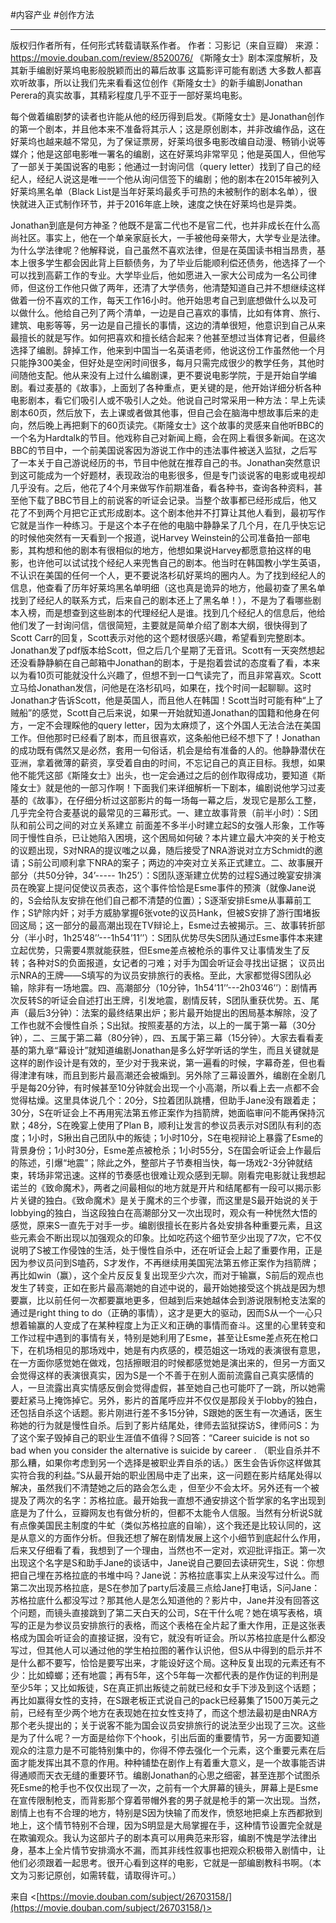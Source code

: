 #内容产业 #创作方法 

---


版权归作者所有，任何形式转载请联系作者。
作者：习影记（来自豆瓣） 来源：https://movie.douban.com/review/8520076/
《斯隆女士》剧本深度解析，及其新手编剧好莱坞电影般脱颖而出的幕后故事 这篇影评可能有剧透
大多数人都喜欢听故事，所以让我们先来看看这位创作《斯隆女士》的新手编剧Jonathan
Perera的真实故事，其精彩程度几乎不亚于一部好莱坞电影。

每个做着编剧梦的读者也许能从他的经历得到启发。《斯隆女士》是Jonathan创作的第一个剧本，并且他本来不准备将其示人；这是原创剧本，并非改编作品，这在好莱坞也越来越不常见，为了保证票房，好莱坞很多电影改编自动漫、畅销小说等媒介；他是这部电影唯一署名的编剧，这在好莱坞非常罕见；他是英国人，但他写了一部关于美国说客的电影；他通过一封询问信（query letter）找到了自己的经纪人，经纪人说这是唯一一个他从询问信签下的编剧；他的剧本在2015年被列入好莱坞黑名单（Black List是当年好莱坞最炙手可热的未被制作的剧本名单），很快就进入正式制作环节，并于2016年底上映，速度之快在好莱坞也是异类。

Jonathan到底是何方神圣？他既不是富二代也不是官二代，也并非成长在什么高尚社区。事实上，他在一个单亲家庭长大，一手被他母亲带大，大学专业是法律。为什么学法律呢？他解释说，自己虽然不喜欢法律，但是在英国读书相当昂贵，基本上很多学生都会因此背上巨额债务，为了毕业后能顺利偿还债务，他选择了一个可以找到高薪工作的专业。大学毕业后，他如愿进入一家大公司成为一名公司律师，但这份工作他只做了两年，还清了大学债务，他清楚知道自己并不想继续这样做着一份不喜欢的工作，每天工作16小时。他开始思考自己到底想做什么以及可以做什么。他给自己列了两个清单，一边是自己喜欢的事情，比如有体育、旅行、建筑、电影等等，另一边是自己擅长的事情，这边的清单很短，他意识到自己从来最擅长的就是写作。如何把喜欢和擅长结合起来？他甚至想过当体育记者，但最终选择了编剧。辞掉工作，他来到中国当一名英语老师，他说这份工作虽然他一个月只能挣300美金，但好处是空闲时间很多，每月只需完成很少的教学任务，其他时间随他支配。他从来没有上过什么编剧课，更不要说电影学院，于是开始自学编剧。看过麦基的《故事》，上面划了各种重点，更关键的是，他开始详细分析各种电影剧本，看它们吸引人或不吸引人之处。他说自己时常采用一种方法：早上先读剧本60页，然后放下，去上课或者做其他事，但自己会在脑海中想故事后来的走向，然后晚上再把剩下的60页读完。《斯隆女士》这个故事的灵感来自他听BBC的一个名为Hardtalk的节目。他戏称自己对新闻上瘾，会在网上看很多新闻。在这次BBC的节目中，一个前美国说客因为游说工作中的违法事件被送入监狱，之后写了一本关于自己游说经历的书，节目中他就在推荐自己的书。Jonathan突然意识到这可能成为一个好题材，表现政治的电影很多，但是专门谈说客的电影或电视却几乎没有。之后，他花了4个月来做写作前期准备，看各种书，查询各种资料，甚至他下载了BBC节目上的前说客的听证会记录。当整个故事都已经形成后，他又花了不到两个月把它正式形成剧本。这个剧本他并不打算让其他人看到，最初写作它就是当作一种练习。于是这个本子在他的电脑中静静呆了几个月，在几乎快忘记的时候他突然有一天看到一个报道，说Harvey
Weinstein的公司准备拍一部电影，其构想和他的剧本有很相似的地方，他想如果说Harvey都愿意拍这样的电影，也许他可以试试找个经纪人来兜售自己的剧本。他当时在韩国教小学生英语，不认识在美国的任何一个人，更不要说洛杉矶好莱坞的圈内人。为了找到经纪人的信息，他查看了历年好莱坞黑名单明细（这也真是诡异的地方，他最初查了黑名单找到了经纪人的联系方式，后来自己的剧本还上了黑名单！），不是为了看哪些剧本入榜，而是想查到这些剧本的代理经纪人是谁。找到几个经纪人的信息后，他给他们发了一封询问信，信很简短，主要就是简单介绍了剧本大纲，很快得到了Scott
Carr的回复，Scott表示对他的这个题材很感兴趣，希望看到完整剧本。Jonathan发了pdf版本给Scott，但之后几个星期了无音讯。Scott有一天突然想起还没看静静躺在自己邮箱中Jonathan的剧本，于是抱着尝试的态度看了看，本来以为看10页可能就没什么兴趣了，但想不到一口气读完了，而且非常喜欢。Scott立马给Jonathan发信，问他是在洛杉矶吗，如果在，找个时间一起聊聊。这时Jonathan才告诉Scott，他是英国人，而且他人在韩国！Scott当时可能有种“上了贼船”的感觉，Scott自己后来说，如果一开始就知道Jonathan的国籍和他身在何方，一定不会理睬他的query
letter，因为太麻烦了，这个外国人无法合法在美国工作。但他那时已经看了剧本，而且很喜欢，这条船他已经不想下了！Jonathan的成功既有偶然又是必然，套用一句俗话，机会是给有准备的人的。他静静潜伏在亚洲，拿着微薄的薪资，享受着自由的时间，不忘记自己的真正目标。我想，如果他不能凭这部《斯隆女士》出头，也一定会通过之后的创作取得成功，要知道《斯隆女士》就是他的一部习作啊！下面我们来详细解析一下剧本，编剧说他学习过麦基的《故事》，在仔细分析过这部影片的每一场每一幕之后，发现它是那么工整，几乎完全符合麦基说的最常见的三幕形式。一、建立故事背景（前半小时）：S团队和前公司之间的对立关系建立
前面差不多半小时建立起S的女强人形象，工作等同于慢性自杀，已让她陷入困境，这个困局如何破？本片建立最大冲突的关于枪支的议题出现，S对NRA的提议嗤之以鼻，随后接受了NRA游说对立方Schmidt的邀请；S前公司顺利拿下NRA的案子；两边的冲突对立关系正式建立。二、故事展开部分（共50分钟，34’-----
1h25’）：S团队逐渐建立优势的过程S通过晚宴安排演员在晚宴上提问促使议员表态，这个事件恰恰是Esme事件的预演（就像Jane说的，S会给队友安排在他们自己都不清楚的位置）；S逐渐安排Esme从事幕前工作；S铲除内奸；对手方威胁掌握6张vote的议员Hank，但被S安排了游行围堵扳回这局；这一部分的最高潮出现在TV辩论上，Esme过去被揭示。三、故事转折部分（半小时，1h25’48’’---1h54’11’’）：S团队优势尽失S团队通过Esme事件本来建立起优势，只需要4票就能获胜，但Esme差点被枪杀的事件又让事情发生了反转；各种对S的负面报道，女记者的刁难；对手为国会听证会寻找出证据；
议员出示NRA的王牌——S填写的为议员安排旅行的表格。至此，大家都觉得S团队必输，除非有一场地震。四、高潮部分（10分钟，1h54’11’’---2h03’46’’）：剧情再次反转S的听证会自述打出王牌，引发地震，剧情反转，S团队重获优势。五、尾声（最后3分钟）：法案的最终结果出炉；影片最开始提出的困局基本解除，没了工作也就不会慢性自杀；S出狱。按照麦基的方法，以上的一属于第一幕（30分钟），二、三属于第二幕（80分钟），四、五属于第三幕（15分钟）。大家去看看麦基的第九章“幕设计”就知道编剧Jonathan是多么好学听话的学生，而且关键就是这样的剧作设计是有效的，至少对于我来说，第一遍看的时候，字幕奇差，但也看得津津有味，而且到影片最高潮还会被煽到。另外除了三幕设置外，编剧在全剧几乎是每20分钟，有时候甚至10分钟就会出现一个小高潮，所以看上去一点都不会觉得枯燥。这里具体说几个：20分，S拉着团队跳槽，但助手Jane没有跟着走；30分，S在听证会上不再用宪法第五修正案作为挡箭牌，她面临审问不能再保持沉默；48分，S在晚宴上使用了Plan
B，顺利让发言的参议员表示对S团队有利的态度；1小时，S揪出自己团队中的叛徒；1小时10分，S在电视辩论上暴露了Esme的背景身份；1小时30分，Esme差点被枪杀；1小时55分，S在国会听证会上作最后的陈述，引爆“地震”；除此之外，整部片子节奏相当快，每一场戏2-3分钟就结束，转场非常迅速。这样的节奏感也很难让观众感到无聊。刚看完电影就让我想起诺兰的《致命魔术》，两者之间最相似的地方就是开片和结尾都有一段可以揭示影片关键的独白。《致命魔术》是关于魔术的三个步骤，而这里是S最开始说的关于lobbying的独白，当这段独白在高潮部分又一次出现时，观众有一种恍然大悟的感觉，原来S一直先于对手一步。编剧很擅长在影片各处安排各种重要元素，且这些元素会不断出现以加强观众的印象。比如吃药这个细节至少出现了7次，它不仅说明了S被工作侵蚀的生活，处于慢性自杀中，还在听证会上起了重要作用，正是因为参议员问到S嗑药，S才发作，不再继续用美国宪法第五修正案作为挡箭牌；再比如win（赢），这个全片反反复复出现至少六次，而对于输赢，S前后的观点也发生了转变，正如在影片最高潮她的自述中说的，最开始她接受这个挑战是因为想要赢，比以前任何一次都要赢地更多，但越到后来她越体会到游说限制枪支法案的通过是right
thing to do（正确的事情），这才是更大的驱动，因而S从一个一心只想着输赢的人变成了在某种程度上为正义和正确的事情而奋斗。这里的心里转变和工作过程中遇到的事情有关，特别是她利用了Esme，甚至让Esme差点死在枪口下，在机场相见的那场戏中，她是有内疚感的，模范姐这一场戏的表演很有意思，在一方面你感觉她在做戏，包括擦眼泪的时候都感觉她是演出来的，但另一方面又会觉得这样的表演很真实，因为S是一个不善于在别人面前流露自己真实感情的人，一旦流露出真实情感反倒会觉得虚假，甚至她自己也可能吓了一跳，所以她需要赶紧马上掩饰掉它。另外，影片的首尾呼应并不仅仅是那段关于lobby的独白，还包括自杀这个话题。影片刚进行差不多15分钟，S跟她的医生有一次通话，医生称她的行为就是慢性自杀。后到了影片结尾处，律师去监狱探访S，律师问S：为了这个案子毁掉自己的职业生涯值不值得？S回答：“Career
suicide is not so bad when you consider the alternative is suicide by career .
（职业自杀并不那么糟，如果你考虑到另一个选择是被职业弄自杀的话。）医生会告诉你这样做其实符合我的利益。”S从最开始的职业困局中走了出来，这一问题在影片结尾处得以解决，虽然我们不清楚她之后的路会怎么走
，但至少不会太坏。另外还有一个被提及了两次的名字：苏格拉底。最开始我一直想不通安排这个哲学家的名字出现到底是为了什么，豆瓣网友也有做分析的，但都不太能令人信服。当然有分析说S就有点像美国民主制度的牛虻（类似苏格拉底的自喻），这个我还是比较认同的，这是从意义的方面作分析。但我还想了解在剧情发展上这个小细节到底起什么作用，后来又仔细看了看，我想到了一个理由，当然也不一定对，欢迎批评指正。第一次出现这个名字是S和助手Jane的谈话中，Jane说自己要回去读研究生，S说：你想把自己埋在苏格拉底的书堆中吗？Jane说：苏格拉底事实上从来没写过什么。而第二次出现苏格拉底，是S在参加了party后凌晨三点给Jane打电话，S问Jane：苏格拉底什么都没写过？那其他人是怎么知道他的？影片中，Jane并没有回答这个问题，而镜头直接跳到了第二天白天的公司，S在干什么呢？她在填写表格，填写的正是为参议员安排旅行的表格，而这个表格在全片起了重大作用，正是这张表格成为国会听证会的直接证据，没有它，就没有听证会。所以苏格拉底是什么都没写过，但其他人可以通过他的学生柏拉图的著作认识他，但S从中得到的启示并不是什么都不要写，恰恰是要写出来，才能设好这个局。这种反复出现的元素还有不少：比如蟑螂；还有地震；再有5年，这个5年每一次都代表的是作伪证的判刑是至少5年；又比如叛徒，S在真正抓出叛徒之前就已经和女手下涉及到这个话题；再比如赢得女性的支持，在S跟老板正式说自己的pack已经募集了1500万美元之前，已经有至少两个地方在表现她在拉女性支持了，而这个想法最初是由NRA方那个老头提出的；关于说客不能为国会议员安排旅行的说法至少出现了三次。这些是为了什么呢？一方面是给你下个hook，引出后面的重要情节，另一方面要知道观众的注意力是不可能特别集中的，你得不停去强化一个元素，这个重要元素在后面才能发挥出其不意的作用。种种铺垫在剧作上有着重大意义，是一个故事能否讲得通顺而天衣无缝的重要环节。编剧Jonathan的心思之细密，甚至连那个试图杀死Esme的枪手也不仅仅出现了一次，之前有一个大屏幕的镜头，屏幕上是Esme在宣传限制枪支，而背影那个穿着带帽外套的男子就是枪手的第一次出现。当然，剧情上也有不合理的地方，特别是S因为快输了而发作，愤怒地把桌上东西都掀到地上，这个情节特别不合理，因为S明显是大局掌握在手，这种情节设置完全就是在欺骗观众。我认为这部片子的剧本真可以用典范来形容，编剧不愧是学法律出身，基本上全片情节安排滴水不漏，而其非线性叙事也把观众积极带入剧情中，让他们必须跟着一起思考。很开心看到这样的电影，它就是一部编剧教科书啊。（本文为习影记原创，如需转载，请取得许可。）

来自 <[https://movie.douban.com/subject/26703158/](https://movie.douban.com/subject/26703158/)>
